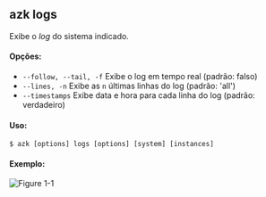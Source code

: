 ## azk logs

Exibe o _log_ do sistema indicado.

#### Opções:

- `--follow, --tail, -f`  Exibe o log em tempo real (padrão: falso)
- `--lines, -n`           Exibe as `n` últimas linhas do log (padrão: 'all')
- `--timestamps`          Exibe data e hora para cada linha do log (padrão: verdadeiro)

#### Uso:

    $ azk [options] logs [options] [system] [instances]

#### Exemplo:

![Figure 1-1](../resources/images/logs.png)
